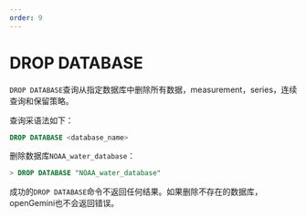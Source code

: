 ```yaml
---
order: 9
---
```


# DROP DATABASE

`DROP DATABASE`查询从指定数据库中删除所有数据，measurement，series，连续查询和保留策略。

查询采语法如下：

```sql
DROP DATABASE <database_name>
```

删除数据库`NOAA_water_database`：
```sql
> DROP DATABASE "NOAA_water_database"
```

成功的`DROP DATABASE`命令不返回任何结果。如果删除不存在的数据库，openGemini也不会返回错误。